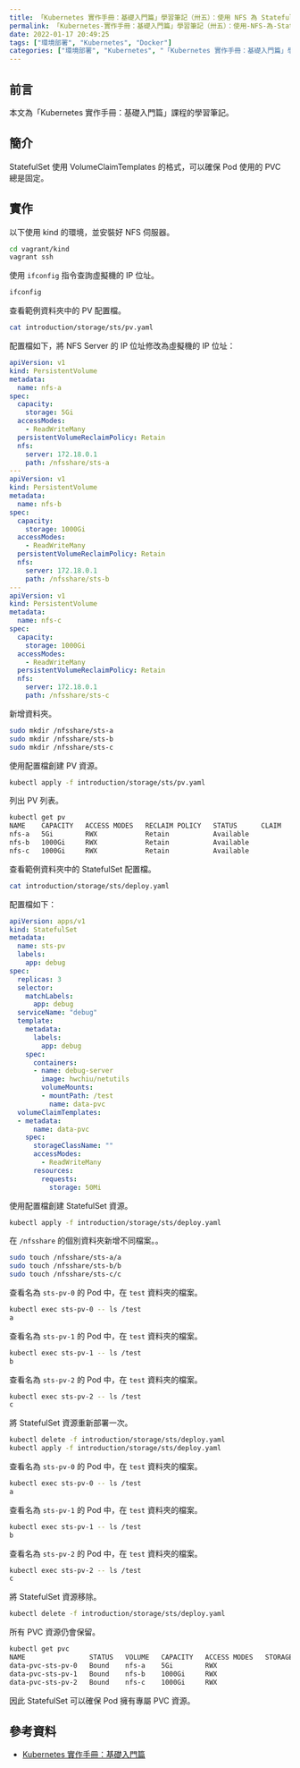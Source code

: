 ```yaml
---
title: 「Kubernetes 實作手冊：基礎入門篇」學習筆記（卅五）：使用 NFS 為 StatefulSet 資源提供儲存能力
permalink: 「Kubernetes-實作手冊：基礎入門篇」學習筆記（卅五）：使用-NFS-為-StatefulSet-資源提供儲存能力
date: 2022-01-17 20:49:25
tags: ["環境部署", "Kubernetes", "Docker"]
categories: ["環境部署", "Kubernetes", "「Kubernetes 實作手冊：基礎入門篇」學習筆記"]
---
```


## 前言

本文為「Kubernetes 實作手冊：基礎入門篇」課程的學習筆記。

## 簡介

StatefulSet 使用 VolumeClaimTemplates 的格式，可以確保 Pod 使用的 PVC 總是固定。

## 實作

以下使用 kind 的環境，並安裝好 NFS 伺服器。

```BASH
cd vagrant/kind
vagrant ssh
```

使用 `ifconfig` 指令查詢虛擬機的 IP 位址。

```BASH
ifconfig
```

查看範例資料夾中的 PV 配置檔。

```BASH
cat introduction/storage/sts/pv.yaml
```

配置檔如下，將 NFS Server 的 IP 位址修改為虛擬機的 IP 位址：

```YAML
apiVersion: v1
kind: PersistentVolume
metadata:
  name: nfs-a
spec:
  capacity:
    storage: 5Gi
  accessModes:
    - ReadWriteMany
  persistentVolumeReclaimPolicy: Retain
  nfs:
    server: 172.18.0.1
    path: /nfsshare/sts-a
---
apiVersion: v1
kind: PersistentVolume
metadata:
  name: nfs-b
spec:
  capacity:
    storage: 1000Gi
  accessModes:
    - ReadWriteMany
  persistentVolumeReclaimPolicy: Retain
  nfs:
    server: 172.18.0.1
    path: /nfsshare/sts-b
---
apiVersion: v1
kind: PersistentVolume
metadata:
  name: nfs-c
spec:
  capacity:
    storage: 1000Gi
  accessModes:
    - ReadWriteMany
  persistentVolumeReclaimPolicy: Retain
  nfs:
    server: 172.18.0.1
    path: /nfsshare/sts-c
```

新增資料夾。

```BASH
sudo mkdir /nfsshare/sts-a
sudo mkdir /nfsshare/sts-b
sudo mkdir /nfsshare/sts-c
```

使用配置檔創建 PV 資源。

```BASH
kubectl apply -f introduction/storage/sts/pv.yaml
```

列出 PV 列表。

```BASH
kubectl get pv
NAME    CAPACITY   ACCESS MODES   RECLAIM POLICY   STATUS      CLAIM   STORAGECLASS   REASON   AGE
nfs-a   5Gi        RWX            Retain           Available                                   18s
nfs-b   1000Gi     RWX            Retain           Available                                   18s
nfs-c   1000Gi     RWX            Retain           Available                                   18s
```

查看範例資料夾中的 StatefulSet 配置檔。

```BASH
cat introduction/storage/sts/deploy.yaml
```

配置檔如下：

```YAML
apiVersion: apps/v1
kind: StatefulSet
metadata:
  name: sts-pv
  labels:
    app: debug
spec:
  replicas: 3
  selector:
    matchLabels:
      app: debug
  serviceName: "debug"
  template:
    metadata:
      labels:
        app: debug
    spec:
      containers:
      - name: debug-server
        image: hwchiu/netutils
        volumeMounts:
        - mountPath: /test
          name: data-pvc
  volumeClaimTemplates:
  - metadata:
      name: data-pvc
    spec:
      storageClassName: ""
      accessModes:
        - ReadWriteMany
      resources:
        requests:
          storage: 50Mi
```

使用配置檔創建 StatefulSet 資源。

```BASH
kubectl apply -f introduction/storage/sts/deploy.yaml
```

在 `/nfsshare` 的個別資料夾新增不同檔案。。

```BASH
sudo touch /nfsshare/sts-a/a
sudo touch /nfsshare/sts-b/b
sudo touch /nfsshare/sts-c/c
```

查看名為 `sts-pv-0` 的 Pod 中，在 `test` 資料夾的檔案。

```BASH
kubectl exec sts-pv-0 -- ls /test
a
```

查看名為 `sts-pv-1` 的 Pod 中，在 `test` 資料夾的檔案。

```BASH
kubectl exec sts-pv-1 -- ls /test
b
```

查看名為 `sts-pv-2` 的 Pod 中，在 `test` 資料夾的檔案。

```BASH
kubectl exec sts-pv-2 -- ls /test
c
```

將 StatefulSet 資源重新部署一次。

```BASH
kubectl delete -f introduction/storage/sts/deploy.yaml
kubectl apply -f introduction/storage/sts/deploy.yaml
```

查看名為 `sts-pv-0` 的 Pod 中，在 `test` 資料夾的檔案。

```BASH
kubectl exec sts-pv-0 -- ls /test
a
```

查看名為 `sts-pv-1` 的 Pod 中，在 `test` 資料夾的檔案。

```BASH
kubectl exec sts-pv-1 -- ls /test
b
```

查看名為 `sts-pv-2` 的 Pod 中，在 `test` 資料夾的檔案。

```BASH
kubectl exec sts-pv-2 -- ls /test
c
```

將 StatefulSet 資源移除。

```BASH
kubectl delete -f introduction/storage/sts/deploy.yaml
```

所有 PVC 資源仍會保留。

```BASH
kubectl get pvc
NAME                STATUS   VOLUME   CAPACITY   ACCESS MODES   STORAGECLASS   AGE
data-pvc-sts-pv-0   Bound    nfs-a    5Gi        RWX                           16m
data-pvc-sts-pv-1   Bound    nfs-b    1000Gi     RWX                           5m11s
data-pvc-sts-pv-2   Bound    nfs-c    1000Gi     RWX                           3m42s
```

因此 StatefulSet 可以確保 Pod 擁有專屬 PVC 資源。

## 參考資料

- [Kubernetes 實作手冊：基礎入門篇](https://hiskio.com/courses/349/about)

